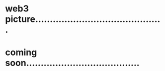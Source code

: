 # web3 picture............................................
# coming soon.......................................
